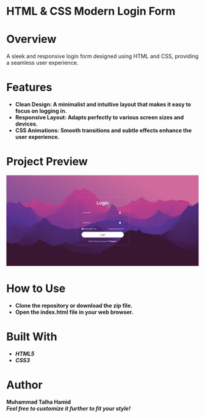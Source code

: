 # HTML & CSS Modern Login Form
# Overview
A sleek and responsive login form designed using HTML and CSS, providing a seamless user experience.
# Features
- <b>Clean Design: A minimalist and intuitive layout that makes it easy to focus on logging in.<b>
- <b>Responsive Layout: Adapts perfectly to various screen sizes and devices. <b>
- <b>CSS Animations: Smooth transitions and subtle effects enhance the user experience.<b>
# Project Preview
<img src=https://github.com/talhaFASTCr123/HTML-CSS-Modern-Login-Form/blob/main/Images/login_preview.png>

# How to Use
- Clone the repository or download the zip file.
- Open the index.html file in your web browser.
# Built With
- *HTML5*
- *CSS3*
# Author
Muhammad Talha Hamid <br>
*Feel free to customize it further to fit your style!*

